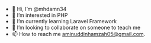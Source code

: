 - 👋 Hi, I’m @mhdamn34
- 👀 I’m interested in PHP
- 🌱 I’m currently learning Laravel Framework
- 💞️ I’m looking to collaborate on someone to teach me
- 📫 How to reach me aminuddinhamzah05@gmail.com.

<!---
mhdamn34/mhdamn34 is a ✨ special ✨ repository because its `README.md` (this file) appears on your GitHub profile.
You can click the Preview link to take a look at your changes.
--->
